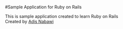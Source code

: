 #Sample Application for Ruby on Rails

This is sample application created to learn Ruby on Rails <br>
Created by <a href="http://adisazizan.kissr.com">Adis Nabawi</a>
